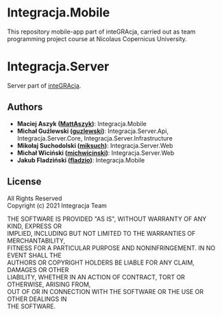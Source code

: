 # Integracja.Mobile
This repository mobile-app part of inteGRAcja, carried out as team programming project course at Nicolaus Copernicus University.
 
# Integracja.Server
Server part of [inteGRAcja](https://github.com/guzlewski/Integracja.Server).
 
## Authors
 
- **Maciej Aszyk ([MattAszyk](https://github.com/MattAszyk))**: Integracja.Mobile
- **Michał Guźlewski ([guzlewski](https://github.com/guzlewski/))**: Integracja.Server.Api, Integracja.Server.Core, Integracja.Server.Infrastructure  
- **Mikołaj Suchodolski ([miksuch](https://github.com/miksuch))**: Integracja.Server.Web 
- **Michał Wiciński ([michwicinski](https://github.com/michwicinski))**: Integracja.Server.Web
- **Jakub Fladziński ([fladzio](https://github.com/fladzio))**: Integracja.Mobile
 
## License
 
All Rights Reserved  
Copyright (c) 2021 Integracja Team  
 
THE SOFTWARE IS PROVIDED "AS IS", WITHOUT WARRANTY OF ANY KIND, EXPRESS OR  
IMPLIED, INCLUDING BUT NOT LIMITED TO THE WARRANTIES OF MERCHANTABILITY,  
FITNESS FOR A PARTICULAR PURPOSE AND NONINFRINGEMENT. IN NO EVENT SHALL THE  
AUTHORS OR COPYRIGHT HOLDERS BE LIABLE FOR ANY CLAIM, DAMAGES OR OTHER  
LIABILITY, WHETHER IN AN ACTION OF CONTRACT, TORT OR OTHERWISE, ARISING FROM,  
OUT OF OR IN CONNECTION WITH THE SOFTWARE OR THE USE OR OTHER DEALINGS IN  
THE SOFTWARE.
